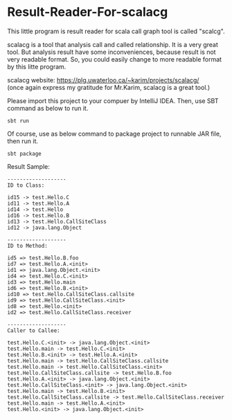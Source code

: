 # Result-Reader-For-scalacg

This little program is result reader for scala call graph tool is called "scalcg".

scalacg is a tool that analysis call and called relationship. 
It is a very great tool.
But analysis result have some inconveniences, because result is not very readable format.
So, you could easily change to more readable format by this litte program.

scalacg website: https://plg.uwaterloo.ca/~karim/projects/scalacg/
<br>(once again express my gratitude for Mr.Karim, scalacg is a great tool.)

Please import this project to your compuer by IntelliJ IDEA.
Then, use SBT command as below to run it.
```
sbt run
```

Of course, use as below command to package project to runnable JAR file,
then run it.
```
sbt package
```

Result Sample:
```
-------------------
ID to Class:

id15 -> test.Hello.C
id11 -> test.Hello.A
id14 -> test.Hello
id16 -> test.Hello.B
id13 -> test.Hello.CallSiteClass
id12 -> java.lang.Object

-------------------
ID to Method:

id5 => test.Hello.B.foo
id7 => test.Hello.A.<init>
id1 => java.lang.Object.<init>
id4 => test.Hello.C.<init>
id3 => test.Hello.main
id6 => test.Hello.B.<init>
id10 => test.Hello.CallSiteClass.callsite
id9 => test.Hello.CallSiteClass.<init>
id8 => test.Hello.<init>
id2 => test.Hello.CallSiteClass.receiver

-------------------
Caller to Callee:

test.Hello.C.<init> -> java.lang.Object.<init>
test.Hello.main -> test.Hello.C.<init>
test.Hello.B.<init> -> test.Hello.A.<init>
test.Hello.main -> test.Hello.CallSiteClass.callsite
test.Hello.main -> test.Hello.CallSiteClass.<init>
test.Hello.CallSiteClass.callsite -> test.Hello.B.foo
test.Hello.A.<init> -> java.lang.Object.<init>
test.Hello.CallSiteClass.<init> -> java.lang.Object.<init>
test.Hello.main -> test.Hello.B.<init>
test.Hello.CallSiteClass.callsite -> test.Hello.CallSiteClass.receiver
test.Hello.main -> test.Hello.A.<init>
test.Hello.<init> -> java.lang.Object.<init>
```

